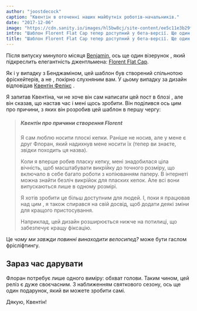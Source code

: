 ```yaml
---
author: "joostdecock"
caption: "Квентін в оточенні наших майбутніх роботів-начальників."
date: "2017-12-06"
image: "https://cdn.sanity.io/images/hl5bw8cj/site-content/ee5c11e3b29fe788dae470ab0e20396d806c4d1b-2000x1333.jpg"
intro: "Шаблон Florent Flat Cap тепер доступний у бета-версії. Ще один подарунок відсортований."
title: "Шаблон Florent Flat Cap тепер доступний у бета-версії. Ще один подарунок відсортований."
---
```


Після випуску минулого місяця [Benjamin](/patterns/benjamin), ось ще один візерунок , який підкреслить елегантність джентльмена: [Florent Flat Cap](/patterns/florent).

Як і у випадку з Бенджаміном, цей шаблон був створений спільнотою фріскейтерів, а не , покірно слухняним вам. У цьому випадку за дизайн відповідав [Квентін Фелікс](/users/ptzcb) .

Я запитав Квентіна, чи не хоче він сам написати цей пост в блозі , але він сказав, що настав час і мені щось зробити. Він поділився ось цим про причини, з яких він розробив цей шаблон в першу чергу:

> ##### Квентін про причини створення Florent
> 
> Я сам люблю носити плоскі кепки. Раніше не носив, але у мене є друг Флоран, який надихнув мене носити їх (тепер ви знаєте, звідки походить ця назва).
> 
> Коли я вперше робив пласку кепку, мені знадобилася ціла вічність, щоб масштабувати викрійку до точного розміру, що включало в себе багато роботи з копіюванням паперу. В інтернеті можна знайти безліч викрійок для пласких кепок. Але всі вони випускаються лише в одному розмірі. 
> 
> Я хотів зробити це більш доступним для людей. І, поки я працював над цим , я також спирався на свій досвід, щоб додати деякі зміни для кращого пристосування. 
> 
> Наприклад, цей дизайн розширюється нижче на потилиці, що забезпечує кращу фіксацію.

Це *чому ми завжди повинні винаходити велосипед?* може бути гаслом фрісліфтингу.

## Зараз час дарувати

Флоран потребує лише одного виміру: обхват голови. Таким чином, цей реліз є дуже своєчасним. З наближенням святкового сезону, ось ще один подарунок, який ви можете зробити самі.

Дякую, Квентін!

